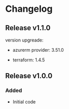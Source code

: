 # Changelog

## Release v1.1.0

version upgreade:

- azurerm provider: 3.51.0

- terraform: 1.4.5
   
## Release v1.0.0

### Added
- Initial code
   